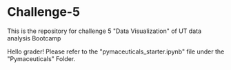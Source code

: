 # Challenge-5
This is the repository for challenge 5 "Data Visualization" of UT data analysis Bootcamp 

Hello grader! Please refer to the "pymaceuticals_starter.ipynb" file under the "Pymaceuticals" Folder.
